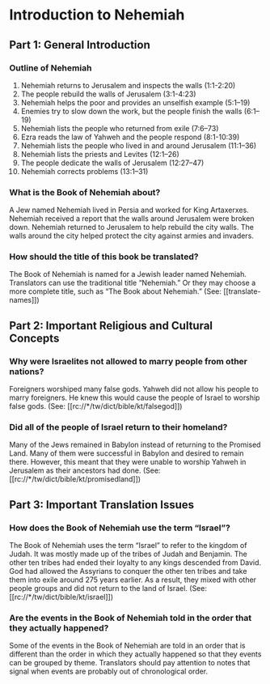 # Introduction to Nehemiah

## Part 1: General Introduction

### Outline of Nehemiah

1. Nehemiah returns to Jerusalem and inspects the walls (1:1-2:20)
2. The people rebuild the walls of Jerusalem (3:1-4:23)
3. Nehemiah helps the poor and provides an unselfish example (5:1–19)
4. Enemies try to slow down the work, but the people finish the walls (6:1–19)
5. Nehemiah lists the people who returned from exile (7:6–73)
6. Ezra reads the law of Yahweh and the people respond (8:1-10:39)
7. Nehemiah lists the people who lived in and around Jerusalem (11:1–36)
8. Nehemiah lists the priests and Levites (12:1–26)
9. The people dedicate the walls of Jerusalem (12:27–47)
10. Nehemiah corrects problems (13:1–31)

### What is the Book of Nehemiah about?

A Jew named Nehemiah lived in Persia and worked for King Artaxerxes. Nehemiah received a report that the walls around Jerusalem were broken down. Nehemiah returned to Jerusalem to help rebuild the city walls. The walls around the city helped protect the city against armies and invaders.

### How should the title of this book be translated?

The Book of Nehemiah is named for a Jewish leader named Nehemiah. Translators can use the traditional title “Nehemiah.” Or they may choose a more complete title, such as “The Book about Nehemiah.” (See: [[translate-names]])

## Part 2: Important Religious and Cultural Concepts

### Why were Israelites not allowed to marry people from other nations?

Foreigners worshiped many false gods. Yahweh did not allow his people to marry foreigners. He knew this would cause the people of Israel to worship false gods. (See: [[rc://*/tw/dict/bible/kt/falsegod]])

### Did all of the people of Israel return to their homeland?

Many of the Jews remained in Babylon instead of returning to the Promised Land. Many of them were successful in Babylon and desired to remain there. However, this meant that they were unable to worship Yahweh in Jerusalem as their ancestors had done. (See: [[rc://*/tw/dict/bible/kt/promisedland]])

## Part 3: Important Translation Issues

### How does the Book of Nehemiah use the term “Israel”?

The Book of Nehemiah uses the term “Israel” to refer to the kingdom of Judah. It was mostly made up of the tribes of Judah and Benjamin. The other ten tribes had ended their loyalty to any kings descended from David. God had allowed the Assyrians to conquer the other ten tribes and take them into exile around 275 years earlier. As a result, they mixed with other people groups and did not return to the land of Israel. (See: [[rc://*/tw/dict/bible/kt/israel]])

### Are the events in the Book of Nehemiah told in the order that they actually happened?

Some of the events in the Book of Nehemiah are told in an order that is different than the order in which they actually happened so that they events can be grouped by theme. Translators should pay attention to notes that signal when events are probably out of chronological order.